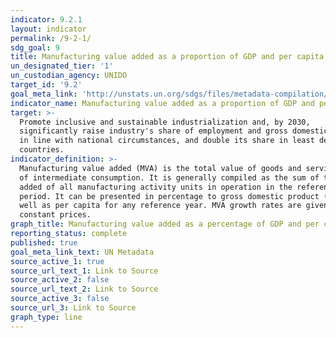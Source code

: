 ```yaml
---
indicator: 9.2.1
layout: indicator
permalink: /9-2-1/
sdg_goal: 9
title: Manufacturing value added as a proportion of GDP and per capita
un_designated_tier: '1'
un_custodian_agency: UNIDO
target_id: '9.2'
goal_meta_link: 'http://unstats.un.org/sdgs/files/metadata-compilation/Metadata-Goal-9.pdf'
indicator_name: Manufacturing value added as a proportion of GDP and per capita
target: >-
  Promote inclusive and sustainable industrialization and, by 2030,
  significantly raise industry's share of employment and gross domestic product,
  in line with national circumstances, and double its share in least developed
  countries.
indicator_definition: >-
  Manufacturing value added (MVA) is the total value of goods and services net
  of intermediate consumption. It is generally compiled as the sum of the value
  added of all manufacturing activity units in operation in the reference
  period. It can be presented in percentage to gross domestic product (GDP) as
  well as per capita for any reference year. MVA growth rates are given at
  constant prices.
graph_title: Manufacturing value added as a percentage of GDP and per capita
reporting_status: complete
published: true
goal_meta_link_text: UN Metadata
source_active_1: true
source_url_text_1: Link to Source
source_active_2: false
source_url_text_2: Link to Source
source_active_3: false
source_url_3: Link to Source
graph_type: line
---
```

